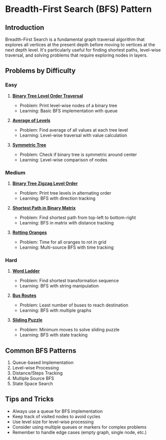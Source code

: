 # Breadth-First Search (BFS) Pattern

## Introduction
Breadth-First Search is a fundamental graph traversal algorithm that explores all vertices at the present depth before moving to vertices at the next depth level. It's particularly useful for finding shortest paths, level-wise traversal, and solving problems that require exploring nodes in layers.

## Problems by Difficulty

### Easy
1. [**Binary Tree Level Order Traversal**](LevelOrderTraversal.java)
   - Problem: Print level-wise nodes of a binary tree
   - Learning: Basic BFS implementation with queue

2. [**Average of Levels**](AverageLevels.java)
   - Problem: Find average of all values at each tree level
   - Learning: Level-wise traversal with value calculation

3. [**Symmetric Tree**](SymmetricTree.java)
   - Problem: Check if binary tree is symmetric around center
   - Learning: Level-wise comparison of nodes

### Medium
1. [**Binary Tree Zigzag Level Order**](ZigzagTraversal.java)
   - Problem: Print tree levels in alternating order
   - Learning: BFS with direction tracking

2. [**Shortest Path in Binary Matrix**](ShortestPathMatrix.java)
   - Problem: Find shortest path from top-left to bottom-right
   - Learning: BFS in matrix with distance tracking

3. [**Rotting Oranges**](RottingOranges.java)
   - Problem: Time for all oranges to rot in grid
   - Learning: Multi-source BFS with time tracking

### Hard
1. [**Word Ladder**](WordLadder.java)
   - Problem: Find shortest transformation sequence
   - Learning: BFS with string manipulation

2. [**Bus Routes**](BusRoutes.java)
   - Problem: Least number of buses to reach destination
   - Learning: BFS with multiple graphs

3. [**Sliding Puzzle**](SlidingPuzzle.java)
   - Problem: Minimum moves to solve sliding puzzle
   - Learning: BFS with state tracking

## Common BFS Patterns
1. Queue-based Implementation
2. Level-wise Processing
3. Distance/Steps Tracking
4. Multiple Source BFS
5. State Space Search

## Tips and Tricks
- Always use a queue for BFS implementation
- Keep track of visited nodes to avoid cycles
- Use level size for level-wise processing
- Consider using multiple queues or markers for complex problems
- Remember to handle edge cases (empty graph, single node, etc.)